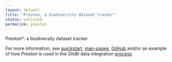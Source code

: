 ```yaml
---
layout: default
title: "Preston, a biodiversity dataset tracker"
status: unlisted
permalink: preston
---
```


Preston*: a biodiversity dataset tracker 

For more information, see [quickstart](https://github.com/bio-guoda/preston?tab=readme-ov-file#quickstart), [man-pages](https://github.com/bio-guoda/preston/blob/main/docs/preston.adoc), [GitHub](https://github.com/bio-guoda/preston) and/or an example of how Preston is used in the GloBI data integration [process](process).

